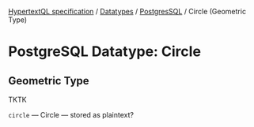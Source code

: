[HypertextQL specification](../../README.md) / [Datatypes](../README.md) / [PostgresSQL](README.md) / Circle (Geometric Type)

# PostgreSQL Datatype: Circle
## Geometric Type

TKTK

`circle` — Circle — stored as plaintext?
